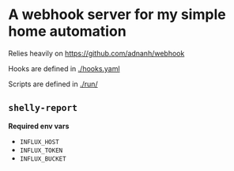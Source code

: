 # A webhook server for my simple home automation

Relies heavily on https://github.com/adnanh/webhook

Hooks are defined in [./hooks.yaml](./hooks.yaml)

Scripts are defined in [./run/](./run/)

## `shelly-report`

**Required env vars**

- `INFLUX_HOST`
- `INFLUX_TOKEN`
- `INFLUX_BUCKET`

